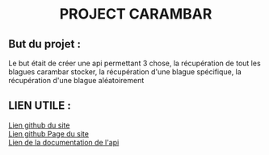 # <center> PROJECT CARAMBAR </center>

## But du projet :
Le but était de créer une api permettant 3 chose, la récupération de tout les blagues carambar stocker, la récupération d'une blague spécifique, la récupération d'une blague aléatoirement

## LIEN UTILE :
[Lien github du site](https://github.com/flojucv/exam_frontEnd)<br />
[Lien github Page du site](https://flojucv.github.io/exam_frontEnd/)<br />
[Lien de la documentation de l'api](https://exam-backend-4fy5.onrender.com/api/v1/api-docs/)